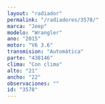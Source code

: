 ```yaml
---
layout: "radiador"
permalink: "/radiadores/3578/"
marca: "Jeep"
modelo: "Wrangler"
ano: "2015"
motor: "V6 3.6"
transmision: "Automática"
parte: "438146"
clima: "Con clima"
alto: "21"
ancho: "22"
observaciones: ""
id: "3578"
---
```


